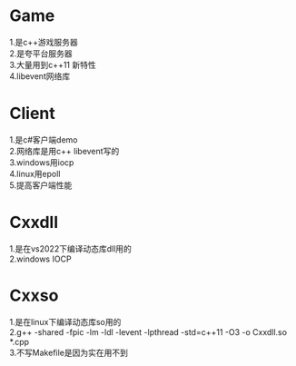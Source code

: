 # Game    
1.是c++游戏服务器  
2.是夸平台服务器   
3.大量用到c++11 新特性  
4.libevent网络库  

# Client  
1.是c#客户端demo  
2.网络库是用c++ libevent写的  
3.windows用iocp  
4.linux用epoll  
5.提高客户端性能  

# Cxxdll  
1.是在vs2022下编译动态库dll用的  
2.windows IOCP  

# Cxxso   
1.是在linux下编译动态库so用的  
2.g++ -shared -fpic -lm -ldl -levent -lpthread -std=c++11 -O3 -o Cxxdll.so *.cpp  
3.不写Makefile是因为实在用不到  
